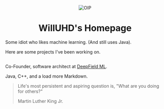 <div align="center">

![OIP](https://github.com/WillUHD/WillUHD/assets/134638202/ba49e35f-7bf8-41e4-948a-9f359f94a089)

# WillUHD's Homepage

<div align="left">

Some idiot who likes machine learning. (And still uses Java). 

Here are some projects I've been working on. 

##

Co-Founder, software architect at [DeepField ML](https://github.com/deepfield-ml). 

Java, C++, and a load more Markdown. 

> Life's most persistent and aspiring question is, "What are you doing for others?"
> 
> Martin Luther King Jr. 
